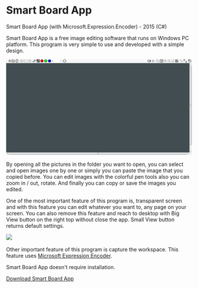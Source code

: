 # Smart Board App
<p>Smart Board App (with Microsoft.Expression.Encoder) - 2015 (C#)</p>
<p>Smart Board App is a free image editing software that runs on Windows PC platform. This program is very simple to use and developed with a simple design.</p>
<img src="SmartBoardApp1.gif">
<p>By opening all the pictures in the folder you want to open, you can select and open images one by one or simply you can paste the image that you copied before. You can edit images with the colorful pen tools also you can zoom in / out, rotate. And finally you can copy or save the images you edited.</p>
<p>One of the most important feature of this program is, transparent screen and with this feature you can edit whatever you want to, any page on your screen. You can also remove this feature and reach to desktop with Big View button on the right top without close the app. Small View button returns default settings.</p>
<img src="SmartBoardApp2.gif">
<p>Other important feature of this program is capture the workspace. This feature uses <a href="https://www.microsoft.com/en-us/download/details.aspx?id=18974">Microsoft Expression Encoder</a>.</p>
<p>Smart Board App doesn't require installation.</p>
<a href="https://github.com/onursert/SmartBoardApp/raw/master/SmartBoardApp.zip">Download Smart Board App</a>
